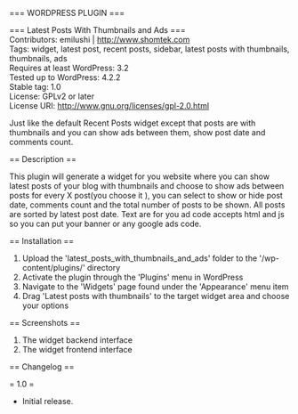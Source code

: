 === WORDPRESS PLUGIN ===<br />

=== Latest Posts With Thumbnails and Ads ===<br />
Contributors: emilushi | http://www.shomtek.com<br />
Tags: widget, latest post, recent posts, sidebar, latest posts with thumbnails, thumbnails, ads<br />
Requires at least WordPress: 3.2<br />
Tested up to WordPress: 4.2.2<br />
Stable tag: 1.0<br />
License: GPLv2 or later<br />
License URI: http://www.gnu.org/licenses/gpl-2.0.html<br />

Just like the default Recent Posts widget except that posts are with thumbnails and you can show ads between them, show post date and comments count.

== Description ==

This plugin will generate a widget for you website where you can show latest posts of your blog with thumbnails and choose to show ads between posts for every X post(you choose it ), you can select to show or hide post date, comments count and the total number of posts to be shown. All posts are sorted by latest post date. Text are for you ad code accepts html and js so you can put your banner or any google ads code.

== Installation ==

1. Upload the 'latest_posts_with_thumbnails_and_ads' folder to the '/wp-content/plugins/' directory
2. Activate the plugin through the 'Plugins' menu in WordPress
3. Navigate to the 'Widgets' page found under the 'Appearance' menu item
4. Drag 'Latest posts with thumbnails' to the target widget area and choose your options

== Screenshots ==

1. The widget backend interface
2. The widget frontend interface

== Changelog ==

= 1.0 =
* Initial release.
